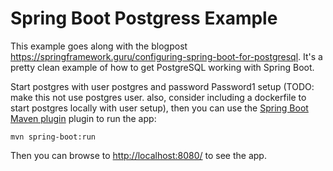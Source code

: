 # Spring Boot Postgress Example #

This example goes along with the blogpost
<https://springframework.guru/configuring-spring-boot-for-postgresql>.
It's a pretty clean example of how to get PostgreSQL working with Spring Boot.

Start postgres with user postgres and password Password1 setup 
(TODO: make this not use postgres user.  also, consider including a 
dockerfile to start postgres locally with user setup),
then you can use the
[Spring Boot Maven plugin](https://docs.spring.io/spring-boot/docs/current/reference/html/build-tool-plugins-maven-plugin.html)
plugin to run the app:

```shell
mvn spring-boot:run
```

Then you can browse to <http://localhost:8080/> to see the app.
